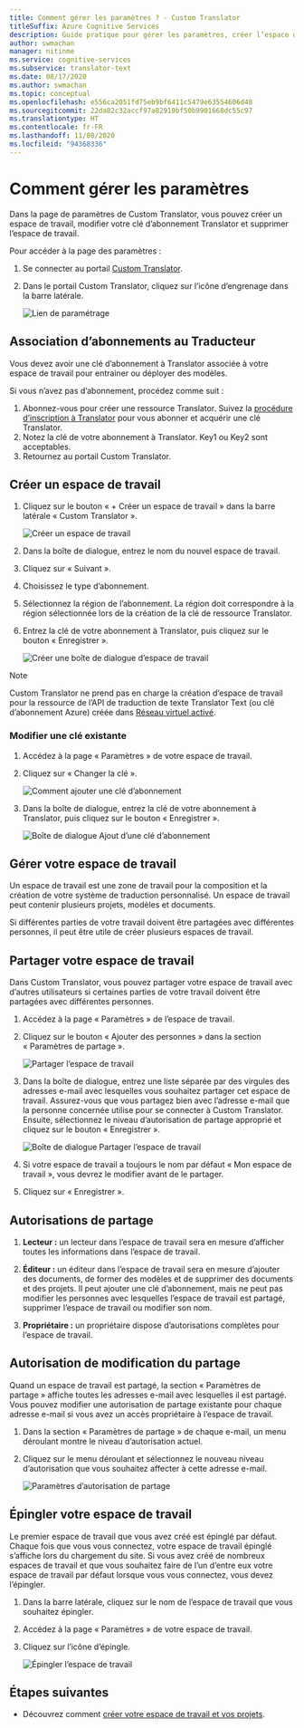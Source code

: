 ```yaml
---
title: Comment gérer les paramètres ? - Custom Translator
titleSuffix: Azure Cognitive Services
description: Guide pratique pour gérer les paramètres, créer l’espace de travail, partager l’espace de travail et gérer la clé d’abonnement dans Custom Translator.
author: swmachan
manager: nitinme
ms.service: cognitive-services
ms.subservice: translator-text
ms.date: 08/17/2020
ms.author: swmachan
ms.topic: conceptual
ms.openlocfilehash: e556ca2051fd75eb9bf6411c5479e63554606d48
ms.sourcegitcommit: 22da82c32accf97a82919bf50b9901668dc55c97
ms.translationtype: HT
ms.contentlocale: fr-FR
ms.lasthandoff: 11/08/2020
ms.locfileid: "94368336"
---
```

# <a name="how-to-manage-settings"></a>Comment gérer les paramètres

Dans la page de paramètres de Custom Translator, vous pouvez créer un espace de travail, modifier votre clé d’abonnement Translator et supprimer l’espace de travail.

Pour accéder à la page des paramètres :

1. Se connecter au portail [Custom Translator](https://portal.customtranslator.azure.ai/).
2. Dans le portail Custom Translator, cliquez sur l’icône d’engrenage dans la barre latérale.

    ![Lien de paramétrage](media/how-to/how-to-settings.png)

## <a name="associating-translator-subscription"></a>Association d’abonnements au Traducteur

Vous devez avoir une clé d’abonnement à Translator associée à votre espace de travail pour entrainer ou déployer des modèles.

Si vous n’avez pas d’abonnement, procédez comme suit :

1. Abonnez-vous pour créer une ressource Translator. Suivez la [procédure d’inscription à Translator](../translator-how-to-signup.md) pour vous abonner et acquérir une clé Translator.
2. Notez la clé de votre abonnement à Translator. Key1 ou Key2 sont acceptables.
3. Retournez au portail Custom Translator.

## <a name="create-a-new-workspace"></a>Créer un espace de travail

1. Cliquez sur le bouton « + Créer un espace de travail » dans la barre latérale « Custom Translator ».

    ![Créer un espace de travail](media/how-to/create-new-workspace.png)

2. Dans la boîte de dialogue, entrez le nom du nouvel espace de travail.
3. Cliquez sur « Suivant ».
4. Choisissez le type d’abonnement.
5. Sélectionnez la région de l’abonnement. La région doit correspondre à la région sélectionnée lors de la création de la clé de ressource Translator.
6. Entrez la clé de votre abonnement à Translator, puis cliquez sur le bouton « Enregistrer ».

    ![Créer une boîte de dialogue d’espace de travail](media/how-to/create-new-workspace-dialog.png)

>[!Note]
>Custom Translator ne prend pas en charge la création d’espace de travail pour la ressource de l’API de traduction de texte Translator Text (ou clé d’abonnement Azure) créée dans [Réseau virtuel activé](../../../api-management/api-management-using-with-vnet.md).

### <a name="modify-existing-key"></a>Modifier une clé existante

1. Accédez à la page « Paramètres » de votre espace de travail.
2. Cliquez sur « Changer la clé ».

    ![Comment ajouter une clé d’abonnement](media/how-to/how-to-add-subscription-key.png)

3. Dans la boîte de dialogue, entrez la clé de votre abonnement à Translator, puis cliquez sur le bouton « Enregistrer ».

    ![Boîte de dialogue Ajout d’une clé d’abonnement](media/how-to/how-to-add-subscription-key-dialog.png)

## <a name="manage-your-workspace"></a>Gérer votre espace de travail

Un espace de travail est une zone de travail pour la composition et la création de votre système de traduction personnalisé. Un espace de travail peut contenir plusieurs projets, modèles et documents.

Si différentes parties de votre travail doivent être partagées avec différentes personnes, il peut être utile de créer plusieurs espaces de travail.

## <a name="share-your-workspace"></a>Partager votre espace de travail

Dans Custom Translator, vous pouvez partager votre espace de travail avec d’autres utilisateurs si certaines parties de votre travail doivent être partagées avec différentes personnes.

1. Accédez à la page « Paramètres » de l’espace de travail.
2. Cliquez sur le bouton « Ajouter des personnes » dans la section « Paramètres de partage ».

    ![Partager l’espace de travail](media/how-to/share-workspace.png)

3. Dans la boîte de dialogue, entrez une liste séparée par des virgules des adresses e-mail avec lesquelles vous souhaitez partager cet espace de travail. Assurez-vous que vous partagez bien avec l’adresse e-mail que la personne concernée utilise pour se connecter à Custom Translator. Ensuite, sélectionnez le niveau d’autorisation de partage approprié et cliquez sur le bouton « Enregistrer ».

    ![Boîte de dialogue Partager l’espace de travail](media/how-to/share-workspace-dialog.png)

4. Si votre espace de travail a toujours le nom par défaut « Mon espace de travail », vous devrez le modifier avant de le partager.
5. Cliquez sur « Enregistrer ».

## <a name="sharing-permissions"></a>Autorisations de partage

1. **Lecteur :** un lecteur dans l’espace de travail sera en mesure d’afficher toutes les informations dans l’espace de travail.

2. **Éditeur :** un éditeur dans l’espace de travail sera en mesure d’ajouter des documents, de former des modèles et de supprimer des documents et des projets. Il peut ajouter une clé d’abonnement, mais ne peut pas modifier les personnes avec lesquelles l’espace de travail est partagé, supprimer l’espace de travail ou modifier son nom.

3. **Propriétaire :** un propriétaire dispose d’autorisations complètes pour l’espace de travail.

## <a name="change-sharing-permission"></a>Autorisation de modification du partage

Quand un espace de travail est partagé, la section « Paramètres de partage » affiche toutes les adresses e-mail avec lesquelles il est partagé. Vous pouvez modifier une autorisation de partage existante pour chaque adresse e-mail si vous avez un accès propriétaire à l’espace de travail.

1. Dans la section « Paramètres de partage » de chaque e-mail, un menu déroulant montre le niveau d’autorisation actuel.

2. Cliquez sur le menu déroulant et sélectionnez le nouveau niveau d’autorisation que vous souhaitez affecter à cette adresse e-mail.

    ![Paramètres d’autorisation de partage](media/how-to/sharing-permission-settings.png)

## <a name="pin-your-workspace"></a>Épingler votre espace de travail

Le premier espace de travail que vous avez créé est épinglé par défaut. Chaque fois que vous vous connectez, votre espace de travail épinglé s’affiche lors du chargement du site. Si vous avez créé de nombreux espaces de travail et que vous souhaitez faire de l’un d’entre eux votre espace de travail par défaut lorsque vous vous connectez, vous devez l’épingler.

1. Dans la barre latérale, cliquez sur le nom de l’espace de travail que vous souhaitez épingler.
2. Accédez à la page « Paramètres » de votre espace de travail.
3. Cliquez sur l’icône d’épingle.

    ![Épingler l’espace de travail](media/how-to/how-to-pin-workspace.png)

## <a name="next-steps"></a>Étapes suivantes

- Découvrez comment [créer votre espace de travail et vos projets](workspace-and-project.md).